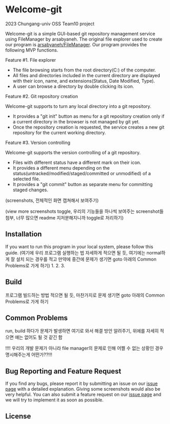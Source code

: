 # Welcome-git
2023 Chungang-univ OSS Team10 project

Welcome-git is a simple GUI-based git repository management service using FileManager by arsabyaneh. The original file explorer used to create our program is [arsabyaneh/FileManager](https://github.com/arsabyaneh/FileManager). Our program provides the following MVP functions.

Feature #1. File explorer

- The file browsing starts from the root directory(C:\) of the computer.
- All files and directories included in the current directory are displayed with their icon, name, and extensions(Status, Date Modified, Type).
- A user can browse a directory by double clicking its icon.

Feature #2. Git repository creation

Welcome-git supports to turn any local directory into a git repository.

- It provides a "git init" button as menu for a git repository creation only if a current directory in the browser is not managed by git yet.
- Once the repository creation is requested, the service creates a new git repository for the current working directory.

Feature #3. Version controlling

Welcome-git supports the version controlling of a git repository.

- Files with different status have a different mark on their icon.
- It provides a different menu depending on the status(untracked/modified/staged/committed or unmodified) of a selected file.
- It provides a "git commit" button as separate menu for committing staged changes.

(screenshots, 전체적인 화면 캡쳐해서 보여주기) 

(view more screenshots toggle, 우리의 기능들을 하나씩 보여주는 screenshot들 첨부, 너무 많으면 readme 지저분해지니까 toggle로 처리하기)

## Installation
If you want to run this program in your local system, please follow this guide. 
(여기에 우리 프로그램 실행하는 법 자세하게 적으면 될 듯, 여기에는 normal하게 잘 설치 되는 경우를 적고 만약에 중간에 문제가 생기면 goto 아래의 Common Problems로 가게 하기)
1.
2.
3.


## Build
프로그램 빌드하는 방법 적으면 될 듯, 마찬가지로 문제 생기면 goto 아래의 Common Problems로 가게 하기


## Common Problems
run, build 하다가 문제가 발생하면 여기로 와서 해결 방안 알려주기, 위에를 자세히 적으면 얘는 없어도 될 것 같긴 함

!!!! 우리의 개발 문제가 아니라 file manager의 문제로 인해 어쩔 수 없는 상황인 경우 명시해주는게 어떤가??!!!


## Bug Reporting and Feature Request
If you find any bugs, please report it by submitting an issue on our [issue page](https://github.com/so0-biin/Welcome-git/issues) with a detailed explanation. Giving some screenshots would also be very helpful. You can also submit a feature request on our [issue page](https://github.com/so0-biin/Welcome-git/issues) and we will try to implement it as soon as possible.


## License
